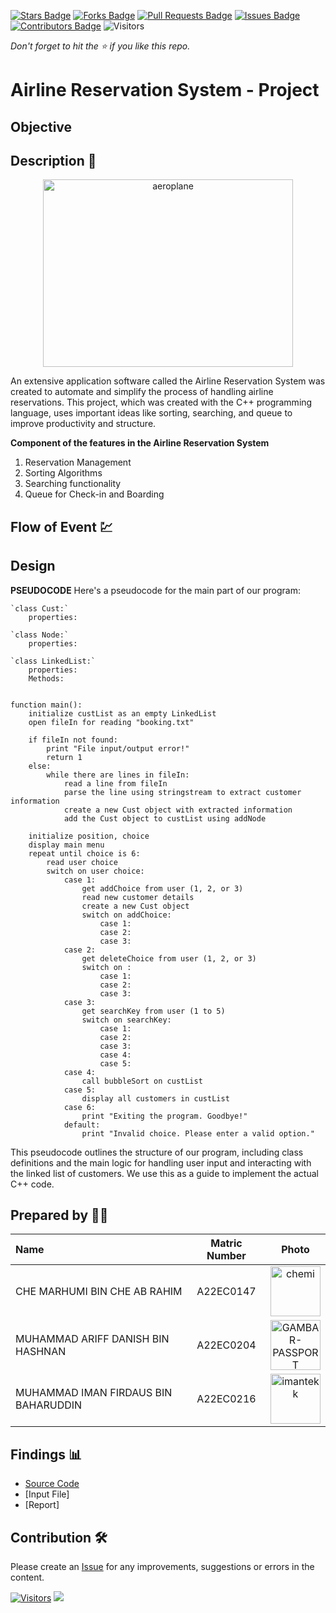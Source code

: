 [![Stars Badge](https://img.shields.io/github/stars/jjn7702/SECJ2013-DSA)](https://github.com/jjn7702/SECJ2013-DSA/Submission/Sample/stargazers)
[![Forks Badge](https://img.shields.io/github/forks/jjn7702/SECJ2013-DSA)](https://github.com/jjn7702/SECJ2013-DSA/Submission/Sample/network/members)
[![Pull Requests Badge](https://img.shields.io/github/issues-pr/jjn7702/SECJ2013-DSA)](https://github.com/jjn7702/SECJ2013-DSA/Submission/Sample/pulls)
[![Issues Badge](https://img.shields.io/github/issues/jjn7702/SECJ2013-DSA)](https://github.com/jjn7702/SECJ2013-DSA/Submission/Sample/issues)
[![Contributors Badge](https://img.shields.io/github/contributors/jjn7702/SECJ2013-DSA?color=2b9348)](https://github.com/jjn7702/SECJ2013-DSA/Submission/Sample/graphs/contributors)
![Visitors](https://api.visitorbadge.io/api/visitors?path=https%3A%2F%2Fgithub.com%2Fjjn7702%2FSECJ2013-DSA%2FSubmission%2FSample&labelColor=%23d9e3f0&countColor=%23697689&style=flat)

_Don't forget to hit the :star: if you like this repo._

# Airline Reservation System - Project
## Objective



## Description 📝
<p align="center">
  <img src="https://i.ibb.co/Krb7W8J/aeroplane.gif" alt="aeroplane" width="400" height="300" />
</p>

An extensive application software called the Airline Reservation System was created to automate and simplify the process of handling airline reservations. This project, which was created with the C++ programming language, uses important ideas like sorting, searching, and queue to improve productivity and structure.

**Component of the features in the Airline Reservation System** 

1. Reservation Management
2. Sorting Algorithms
3. Searching functionality
4. Queue for Check-in and Boarding





## Flow of Event 💹



## Design 
**PSEUDOCODE**
Here's a pseudocode for the main part of our program:

```plaintext
`class Cust:`
    properties: 

`class Node:`
    properties: 

`class LinkedList:`
    properties: 
    Methods: 


function main():
    initialize custList as an empty LinkedList
    open fileIn for reading "booking.txt"

    if fileIn not found:
        print "File input/output error!"
        return 1
    else:
        while there are lines in fileIn:
            read a line from fileIn
            parse the line using stringstream to extract customer information
            create a new Cust object with extracted information
            add the Cust object to custList using addNode

    initialize position, choice
    display main menu
    repeat until choice is 6:
        read user choice
        switch on user choice:
            case 1:
                get addChoice from user (1, 2, or 3)
                read new customer details
                create a new Cust object
                switch on addChoice:
                    case 1: 
                    case 2: 
                    case 3: 
            case 2:
                get deleteChoice from user (1, 2, or 3)
                switch on :
                    case 1: 
                    case 2: 
                    case 3: 
            case 3:
                get searchKey from user (1 to 5)
                switch on searchKey:
                    case 1: 
                    case 2: 
                    case 3: 
                    case 4: 
                    case 5: 
            case 4:
                call bubbleSort on custList
            case 5:
                display all customers in custList
            case 6:
                print "Exiting the program. Goodbye!"
            default:
                print "Invalid choice. Please enter a valid option."
```

This pseudocode outlines the structure of our program, including class definitions and the main logic for handling user input and interacting with the linked list of customers. We use this as a guide to implement the actual C++ code.


## Prepared by 🧑‍💻

| Name             | Matric Number | Photo                                                         |
| :---------------- | :-------------: | :------------------------------------------------------------: |
| CHE MARHUMI BIN CHE AB RAHIM   | A22EC0147|<a href="https://imgbb.com/"><img src="https://i.ibb.co/hg1vSKm/chemi.jpg" alt="chemi" border="0" width="80" height="80"></a>      |
| MUHAMMAD ARIFF DANISH BIN HASHNAN       | A22EC0204      | <a href="https://ibb.co/CJ4Z8yv"><img src="https://i.ibb.co/gvQp98w/GAMBAR-PASSPORT.jpg" alt="GAMBAR-PASSPORT" width="80" height="80" border="0"></a>  |
| MUHAMMAD IMAN FIRDAUS BIN BAHARUDDIN       | A22EC0216       |<a href="https://imgbb.com/"><img src="https://i.ibb.co/yYcSd4R/imantekk.jpg" alt="imantekk" border="0" width="80" height="80"></a>       |


## Findings 📊

- [Source Code](./Source-code/Project.cpp)
- [Input File]
- [Report]

## Contribution 🛠️
Please create an [Issue](https://github.com/jjn7702/SECJ2013-DSA/Submission/Sample/issues) for any improvements, suggestions or errors in the content.

[![Visitors](https://api.visitorbadge.io/api/visitors?path=https%3A%2F%2Fgithub.com%2Fjjn7702&labelColor=%23697689&countColor=%23555555&style=plastic)](https://visitorbadge.io/status?path=https%3A%2F%2Fgithub.com%2Fjjn7702)
![](https://hit.yhype.me/github/profile?user_id=81284918)


